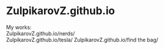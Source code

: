 # ZulpikarovZ.github.io
My works:  
ZulpikarovZ.github.io/nerds/  
ZulpikarovZ.github.io/tesla/
ZulpikarovZ.github.io/find the bag/
